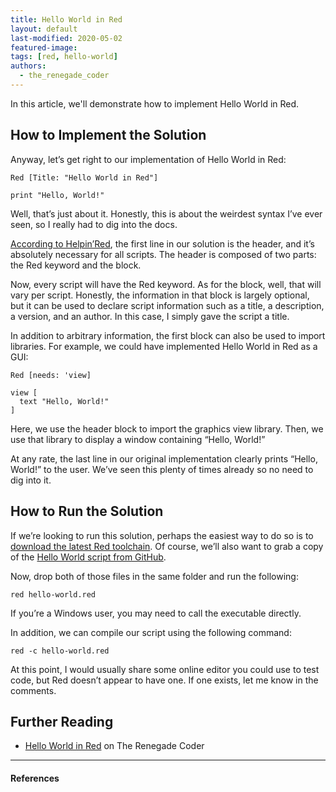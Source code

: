 ```yaml
---
title: Hello World in Red
layout: default
last-modified: 2020-05-02
featured-image:
tags: [red, hello-world]
authors:
  - the_renegade_coder
---
```


In this article, we'll demonstrate how to implement Hello World in Red.

## How to Implement the Solution

Anyway, let’s get right to our implementation of Hello World in Red:

```red
Red [Title: "Hello World in Red"]

print "Hello, World!"
```

Well, that’s just about it. Honestly, this is about the weirdest syntax 
I’ve ever seen, so I really had to dig into the docs.

[According to Helpin’Red][1], the first line in our solution is the header, 
and it’s absolutely necessary for all scripts. The header is composed of two 
parts: the Red keyword and the block.

Now, every script will have the Red keyword. As for the block, well, that 
will vary per script. Honestly, the information in that block is largely 
optional, but it can be used to declare script information such as a title, 
a description, a version, and an author. In this case, I simply gave the 
script a title.

In addition to arbitrary information, the first block can also be used to 
import libraries. For example, we could have implemented Hello World in 
Red as a GUI:

```red
Red [needs: 'view]

view [
  text "Hello, World!"
]
```

Here, we use the header block to import the graphics view library. Then, 
we use that library to display a window containing “Hello, World!”

At any rate, the last line in our original implementation clearly prints 
“Hello, World!” to the user. We’ve seen this plenty of times already so 
no need to dig into it.

## How to Run the Solution

If we’re looking to run this solution, perhaps the easiest way to do so 
is to [download the latest Red toolchain][2]. Of course, we’ll also want 
to grab a copy of the [Hello World script from GitHub][3].

Now, drop both of those files in the same folder and run the following:

```console
red hello-world.red
```

If you’re a Windows user, you may need to call the executable directly.

In addition, we can compile our script using the following command:

```console
red -c hello-world.red
```

At this point, I would usually share some online editor you could use to test 
code, but Red doesn’t appear to have one. If one exists, let me know in 
the comments.

## Further Reading

- [Hello World in Red][1] on The Renegade Coder

---

#### References

[^1]: J. Grifski, “Hello World in Red,” The Renegade Coder, 24-April-2018. [Online]. Available: <https://therenegadecoder.com/code/hello-world-in-red/>. [Accessed: 17-Nov-2018].


[1]: http://helpin.red/
[2]: https://www.red-lang.org/p/download.html
[3]: https://github.com/jrg94/sample-programs/blob/master/archive/r/red/hello-world.red
